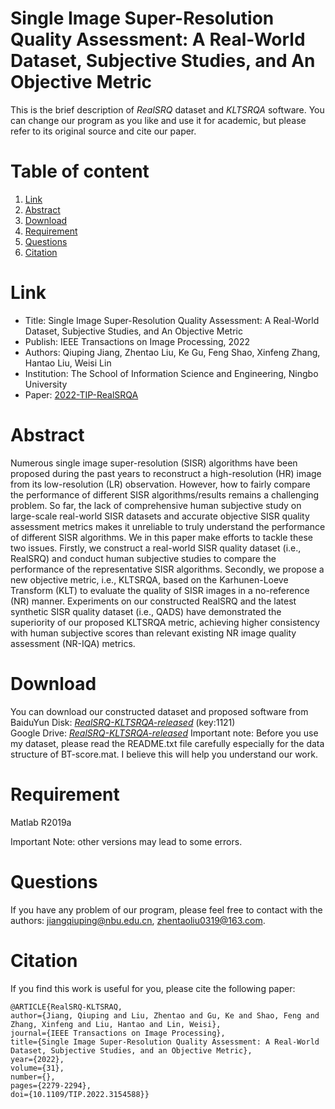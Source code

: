 # Single Image Super-Resolution Quality Assessment: A Real-World Dataset, Subjective Studies, and An Objective Metric
This is the brief description of *RealSRQ* dataset and *KLTSRQA* software. You can change our program as you like and use it for academic, but please refer to its original source and cite our paper.

# Table of content
1. [Link](#Link)
2. [Abstract](#Abstract)
3. [Download](#Download)
4. [Requirement](#Requirement)
5. [Questions](#Questions)
6. [Citation](#Citation)

# Link
- Title: Single Image Super-Resolution Quality Assessment: A Real-World Dataset, Subjective Studies, and An Objective Metric 
- Publish: IEEE Transactions on Image Processing, 2022
- Authors: Qiuping Jiang, Zhentao Liu, Ke Gu, Feng Shao, Xinfeng Zhang, Hantao Liu, Weisi Lin
- Institution: The School of Information Science and Engineering, Ningbo University
- Paper: [2022-TIP-RealSRQA](https://github.com/Zhentao-Liu/RealSRQ-KLTSRQA/raw/0596e0bdb85366f62f4f845526c33aa4444e94ba/2022-TIP-RealSRQA.pdf)

# Abstract
Numerous single image super-resolution (SISR) algorithms have been proposed during the past years to reconstruct a high-resolution (HR) image from its low-resolution (LR) observation. However, how to fairly compare the performance of different SISR algorithms/results remains a challenging problem. So far, the lack of comprehensive human subjective study on large-scale real-world SISR datasets and accurate objective SISR quality assessment metrics makes it unreliable to truly understand the performance of different SISR algorithms. We in this paper make efforts to tackle these two issues. Firstly, we construct a real-world SISR quality dataset (i.e., RealSRQ) and conduct human subjective studies to compare the performance of the representative SISR algorithms. Secondly, we propose a new objective metric, i.e., KLTSRQA, based on the Karhunen-Loeve Transform (KLT) to evaluate the quality of SISR images in a no-reference (NR) manner. Experiments on our constructed RealSRQ
and the latest synthetic SISR quality dataset (i.e., QADS) have demonstrated the superiority of our proposed KLTSRQA metric, achieving higher consistency with human subjective scores than relevant existing NR image quality assessment (NR-IQA) metrics.

# Download
You can download our constructed dataset and proposed software from  
BaiduYun Disk: [*RealSRQ-KLTSRQA-released*](https://pan.baidu.com/s/15ZgfpW1b2_gMAETBUeszSg) (key:1121)  
Google Drive: [*RealSRQ-KLTSRQA-released*](https://drive.google.com/drive/folders/1VTMBmxkZkZtbv_ONMME-7TRyfXNfRw9p?usp=sharing)
Important note: Before you use my dataset, please read the README.txt file carefully especially for the data structure of BT-score.mat. I believe this will help you understand our work.

# Requirement
Matlab R2019a 

Important Note: other versions may lead to some errors.

# Questions
If you have any problem of our program, please feel free to contact with the authors: jiangqiuping@nbu.edu.cn, zhentaoliu0319@163.com.

# Citation
If you find this work is useful for you, please cite the following paper:

    @ARTICLE{RealSRQ-KLTSRAQ,
    author={Jiang, Qiuping and Liu, Zhentao and Gu, Ke and Shao, Feng and Zhang, Xinfeng and Liu, Hantao and Lin, Weisi},
    journal={IEEE Transactions on Image Processing}, 
    title={Single Image Super-Resolution Quality Assessment: A Real-World Dataset, Subjective Studies, and an Objective Metric}, 
    year={2022},
    volume={31},
    number={},
    pages={2279-2294},
    doi={10.1109/TIP.2022.3154588}}
